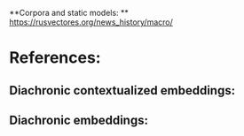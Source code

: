 **Corpora and static models: ** https://rusvectores.org/news_history/macro/


# References:
## Diachronic contextualized embeddings:

## Diachronic embeddings:
